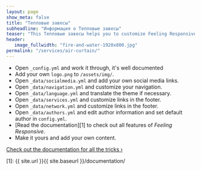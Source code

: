 ```yaml
---
layout: page
show_meta: false
title: "Тепловые завесы"
subheadline: "Информация о Тепловые завесы"
teaser: "This Тепловые завесы helps you to customize Feeling Responsive to your needs."
header:
   image_fullwidth: "fire-and-water-1920x800.jpg"
permalink: "/services/air-curtain/"
---
```

* Open `_config.yml` and work it through, it's well documented
* Add your own `logo.png` to `/assets/img/`.
* Open `_data/socialmedia.yml` and add your own social media links.
* Open `_data/navigation.yml` and customize your navigation.
* Open `_data/language.yml` and translate the theme if necessary.
* Open `_data/services.yml` and customize links in the footer.
* Open `_data/network.yml` and customize links in the footer.
* Open `_data/authors.yml` and edit author information and set default author in `config.yml`.
* [Read the documentation][1] to check out all features of *Feeling Responsive*.
* Make it yours and add your own content.

<a class="radius button small" href="{{ site.url }}{{ site.baseurl }}/documentation/">Check out the documentation for all the tricks ›</a>


 [1]: {{ site.url }}{{ site.baseurl }}/documentation/
